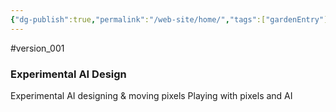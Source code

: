 ```yaml
---
{"dg-publish":true,"permalink":"/web-site/home/","tags":["gardenEntry"]}
---
```


#version_001

### Experimental AI Design


Experimental AI designing & moving pixels 
Playing with pixels and AI